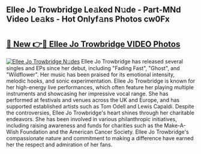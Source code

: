 ## Ellee Jo Trowbridge Le𝚊ked N𝚞de - Part-MNd Video Le𝚊ks - Hot Onlyf𝚊ns Photos cw0Fx

# <h2><a href="http://ab81575.deff.icu/?id=Ellee+Jo+Trowbridge">🔗 New 👉🔴 Ellee Jo Trowbridge VIDEO Photos</a></h2>

[![Ellee Jo Trowbridge N𝚞des](https://i.imgur.com/rIISA9y.gif)](http://ab81575.deff.icu/?id=Ellee+Jo+Trowbridge)
Ellee Jo Trowbridge has released several singles and EPs since her debut, including "Fading Fast", "Ghost", and "Wildflower". Her music has been praised for its emotional intensity, melodic hooks, and sonic experimentation. Ellee Jo Trowbridge is known for her high-energy live performances, which often feature her playing multiple instruments and showcasing her impressive vocal range. She has performed at festivals and venues across the UK and Europe, and has supported established artists such as Tom Odell and Lewis Capaldi. Despite the controversies, Ellee Jo Trowbridge's heart shines through her charitable endeavors. She has been involved in various philanthropic initiatives, including raising awareness and funds for charities such as the Make-A-Wish Foundation and the American Cancer Society. Ellee Jo Trowbridge's compassionate nature and commitment to making a difference have earned her the respect and admiration of her fans.
